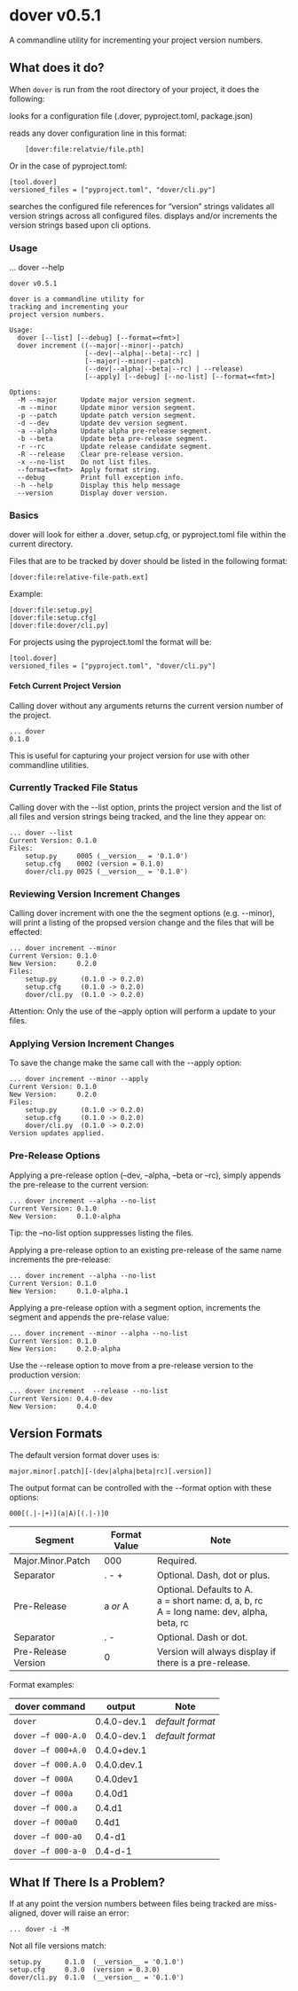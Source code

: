 # dover v0.5.1

A commandline utility for incrementing your project version numbers.

## What does it do?

When `dover` is run from the root directory of your project, it does the following:

looks for a configuration file (.dover, pyproject.toml, package.json)

reads any dover configuration line in this format:

        [dover:file:relatvie/file.pth]

Or in the case of pyproject.toml:

    [tool.dover]
    versioned_files = ["pyproject.toml", "dover/cli.py"]

searches the configured file references for “version” strings
validates all version strings across all configured files.
displays and/or increments the version strings based upon cli options.


### Usage

... dover --help

    dover v0.5.1

    dover is a commandline utility for
    tracking and incrementing your
    project version numbers.

    Usage:
      dover [--list] [--debug] [--format=<fmt>]
      dover increment ((--major|--minor|--patch)
                       [--dev|--alpha|--beta|--rc] |
                       [--major|--minor|--patch]
                       (--dev|--alpha|--beta|--rc) | --release)
                       [--apply] [--debug] [--no-list] [--format=<fmt>]

    Options:
      -M --major      Update major version segment.
      -m --minor      Update minor version segment.
      -p --patch      Update patch version segment.
      -d --dev        Update dev version segment.
      -a --alpha      Update alpha pre-release segment.
      -b --beta       Update beta pre-release segment.
      -r --rc         Update release candidate segment.
      -R --release    Clear pre-release version.
      -x --no-list    Do not list files.
      --format=<fmt>  Apply format string.
      --debug         Print full exception info.
      -h --help       Display this help message
      --version       Display dover version.

### Basics

dover will look for either a .dover, setup.cfg, or pyproject.toml file within the current directory.

Files that are to be tracked by dover should be listed in the following format:

    [dover:file:relative-file-path.ext]

Example:

    [dover:file:setup.py]
    [dover:file:setup.cfg]
    [dover:file:dover/cli.py]

For projects using the pyproject.toml the format will be:

    [tool.dover]
    versioned_files = ["pyproject.toml", "dover/cli.py"]


#### Fetch Current Project Version

Calling dover without any arguments returns the current version number of the project.

    ... dover
    0.1.0

This is useful for capturing your project version for use with other commandline utilities.

### Currently Tracked File Status

Calling dover with the --list option, prints the project version and the list of all files and version strings being tracked, and the line they appear on:

    ... dover --list
    Current Version: 0.1.0
    Files:
        setup.py     0005 (__version__ = '0.1.0')
        setup.cfg    0002 (version = 0.1.0)
        dover/cli.py 0025 (__version__ = '0.1.0')

### Reviewing Version Increment Changes

Calling dover increment with one the the segment options (e.g. --minor), will print a listing of the propsed version change and the files that will be effected:

    ... dover increment --minor
    Current Version: 0.1.0
    New Version:     0.2.0
    Files:
        setup.py      (0.1.0 -> 0.2.0)
        setup.cfg     (0.1.0 -> 0.2.0)
        dover/cli.py  (0.1.0 -> 0.2.0)

Attention:
    Only the use of the –apply option will perform a update to your files.

### Applying Version Increment Changes

To save the change make the same call with the --apply option:

    ... dover increment --minor --apply
    Current Version: 0.1.0
    New Version:     0.2.0
    Files:
        setup.py      (0.1.0 -> 0.2.0)
        setup.cfg     (0.1.0 -> 0.2.0)
        dover/cli.py  (0.1.0 -> 0.2.0)
    Version updates applied.

### Pre-Release Options

Applying a pre-release option (–dev, –alpha, –beta or –rc), simply appends the pre-release to the current version:

    ... dover increment --alpha --no-list
    Current Version: 0.1.0
    New Version:     0.1.0-alpha

Tip:
    the –no-list option suppresses listing the files.

Applying a pre-release option to an existing pre-release of the same name increments the pre-release:

    ... dover increment --alpha --no-list
    Current Version: 0.1.0
    New Version:     0.1.0-alpha.1

Applying a pre-release option with a segment option, increments the segment and appends the pre-relase value:

    ... dover increment --minor --alpha --no-list
    Current Version: 0.1.0
    New Version:     0.2.0-alpha

Use the --release option to move from a pre-release version to the production version:

    ... dover increment  --release --no-list
    Current Version: 0.4.0-dev
    New Version:     0.4.0


## Version Formats

The default version format dover uses is:

    major.minor[.patch][-(dev|alpha|beta|rc)[.version]]

The output format can be controlled with the --format option with these options:

    000[(.|-|+)](a|A)[(.|-)]0

| Segment             | Format Value | Note                                                                                              |
|---------------------|--------------|---------------------------------------------------------------------------------------------------| 
| Major.Minor.Patch	  | 000	         | Required.                                                                                         | 
| Separator	          | . - +        | Optional. Dash, dot or plus.                                                                      |
| Pre-Release         | a *or* A     | Optional. Defaults to A.<br/>a = short name: d, a, b, rc <br/>A = long name: dev, alpha, beta, rc |
| Separator	          | . -	         | Optional. Dash or dot.                                                                            |
| Pre-Release Version | 0            | Version will always display if there is a pre-release.                                            |


Format examples:

| dover command    | output      | Note                 |
|------------------|-------------|----------------------|
| `dover           ` | 0.4.0-dev.1 | *default format*   |
| `dover –f 000-A.0` | 0.4.0-dev.1 | *default format*   |
| `dover –f 000+A.0` | 0.4.0+dev.1 |                    |
| `dover –f 000.A.0` | 0.4.0.dev.1 |                    |
| `dover –f 000A   ` | 0.4.0dev1   |                    |
| `dover –f 000a   ` | 0.4.0d1     |                    |
| `dover –f 000.a  ` | 0.4.d1      |                    |
| `dover –f 000a0  ` | 0.4d1       |                    |
| `dover –f 000-a0 ` | 0.4-d1      |                    |
| `dover –f 000-a-0` | 0.4-d-1     |                    |

## What If There Is a Problem?

If at any point the version numbers between files being tracked are miss-aligned, dover will raise an error:

    ... dover -i -M

Not all file versions match:

    setup.py      0.1.0  (__version__ = '0.1.0')
    setup.cfg     0.3.0  (version = 0.3.0)
    dover/cli.py  0.1.0  (__version__ = '0.1.0')